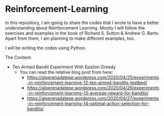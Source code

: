 # Reinforcement-Learning

In this repository, I am going to share the codes that I wrote to have a better understanding about Reinforcement Learning. Mostly I will follow the exercises and examples in the book of Richard S. Sutton & Andrew G. Barto. Apart from them, I am planning to make different examples, too. 

I will be writing the codes using Python.

The Content:
  - Ten Armed Bandit Experiment With Epsilon Greedy
    - You can read the relative blog post from here: 
      - https://alperenadatepe.wordpress.com/2020/04/25/experiments-in-reinforcement-learning-12-ten-armed-bandits-testbed/
      - https://alperenadatepe.wordpress.com/2020/04/26/experiments-in-reinforcement-learning-13-average-reward-for-bandits/
      - https://alperenadatepe.wordpress.com/2020/04/27/experiments-in-reinforcement-learning-14-optimal-action-selection-for-bandits/
      
  
